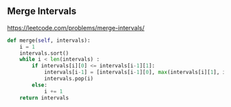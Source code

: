 ## Merge Intervals

https://leetcode.com/problems/merge-intervals/

```python
def merge(self, intervals):
    i = 1
    intervals.sort()
    while i < len(intervals) :
        if intervals[i][0] <= intervals[i-1][1]:
            intervals[i-1] = [intervals[i-1][0], max(intervals[i][1], intervals[i-1][1])]
            intervals.pop(i)
        else:
            i += 1
    return intervals
```        
